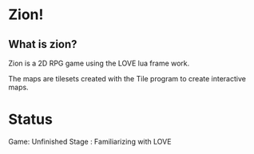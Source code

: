 # Zion!

## What is zion?

Zion is a 2D RPG game using the LOVE lua frame work.

The maps are tilesets created with the Tile program to create interactive maps.

# Status

Game: Unfinished
Stage : Familiarizing with LOVE
